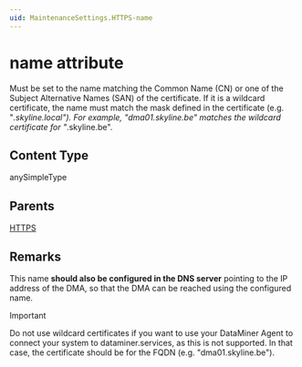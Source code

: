 ```yaml
---
uid: MaintenanceSettings.HTTPS-name
---
```


# name attribute

Must be set to the name matching the Common Name (CN) or one of the Subject Alternative Names (SAN) of the certificate. If it is a wildcard certificate, the name must match the mask defined in the certificate (e.g. "*.skyline.local"). For example, "dma01.skyline.be" matches the wildcard certificate for "*.skyline.be".

## Content Type

anySimpleType

## Parents

[HTTPS](xref:MaintenanceSettings.HTTPS)

## Remarks

This name **should also be configured in the DNS server** pointing to the IP address of the DMA, so that the DMA can be reached using the configured name.

> [!IMPORTANT]
> Do not use wildcard certificates if you want to use your DataMiner Agent to connect your system to dataminer.services, as this is not supported. In that case, the certificate should be for the FQDN (e.g. "dma01.skyline.be").
